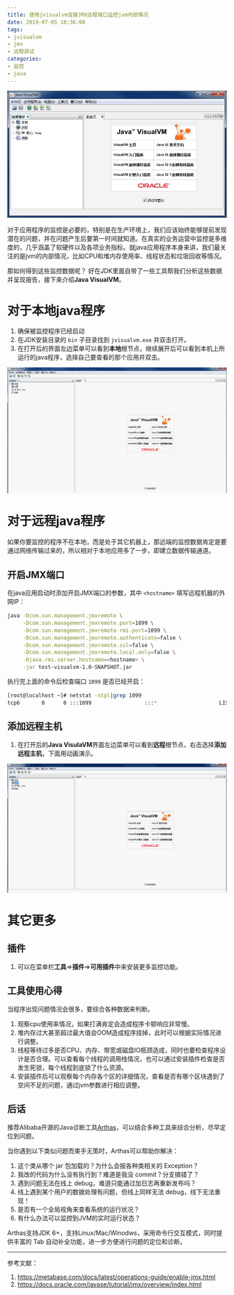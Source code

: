 ```yaml
---
title: 使用jvisualvm连接JMX远程端口监控jvm内部情况
date: 2019-07-05 10:36:00
tags:
- jvisualvm
- jmx
- 远程调试
categories:
- 监控
- java
---
```


![](/images/jvisualvm.jpg)

对于应用程序的监控是必要的，特别是在生产环境上，我们应该始终能够提前发现潜在的问题，并在问题产生后要第一时间就知道。在真实的业务运营中监控是多维度的，几乎涵盖了软硬件以及各项业务指标。就java应用程序本身来讲，我们最关注的是jvm的内部情况，比如CPU和堆内存使用率、线程状态和垃圾回收等情况。

那如何得到这些监控数据呢？
好在JDK里面自带了一些工具帮我们分析这些数据并呈现报告，接下来介绍**Java VisualVM**。
<!-- more -->

# 对于本地java程序

1. 确保被监控程序已经启动
1. 在JDK安装目录的 `bin` 子目录找到 `jvisualvm.exe` 并双击打开。
1. 在打开后的界面左边菜单可以看到**本地**根节点，继续展开后可以看到本机上所运行的java程序，选择自己要查看的那个应用并双击。

![](/images/visualvm_local.gif)

# 对于远程java程序

如果你要监控的程序不在本地，而是处于其它机器上，那远端的监控数据肯定是要通过网络传输过来的，所以相对于本地应用多了一步，即建立数据传输通道。

## 开启JMX端口

在java应用启动时添加开启JMX端口的参数，其中 `<hostname>` 填写远程机器的外网IP：

```bash
java -Dcom.sun.management.jmxremote \
     -Dcom.sun.management.jmxremote.port=1099 \
     -Dcom.sun.management.jmxremote.rmi.port=1099 \
     -Dcom.sun.management.jmxremote.authenticate=false \
     -Dcom.sun.management.jmxremote.ssl=false \
     -Dcom.sun.management.jmxremote.local.only=false \
     -Djava.rmi.server.hostname=<hostname> \
     -jar test-visualvm-1.0-SNAPSHOT.jar
```

执行完上面的命令后检查端口 `1099` 是否已经开启：

```bash
[root@localhost ~]# netstat -ntpl|grep 1099
tcp6       0      0 :::1099                 :::*                    LISTEN      6902/java
```

## 添加远程主机

1. 在打开后的**Java VisulaVM**界面左边菜单可以看到**远程**根节点，右击选择**添加远程主机**，下面用动画演示。

![](/images/visualvm_remote.gif)


# 其它更多

## 插件

1. 可以在菜单栏**工具**=>**插件**=>**可用插件**中来安装更多监控功能。

## 工具使用心得

当程序出现问题情况会很多，要综合各种数据来判断。

1. 观察cpu使用率情况，如果打满肯定会造成程序卡顿响应非常慢。
1. 堆内存过大甚至超过最大值会OOM造成程序挂掉，此时可以根据实际情况进行调整。
1. 线程等待过多是否CPU、内存、带宽或磁盘IO瓶颈造成，同时也要检查程序设计是否合理。可以查看每个线程的调用栈情况，也可以通过安装插件检查是否发生死锁，每个线程到底锁了什么资源。
1. 安装插件后可以观察每个内存各个区的详细情况，查看是否有哪个区块遇到了空间不足的问题，通过jvm参数进行相应调整。

## 后话

推荐Alibaba开源的Java诊断工具[Arthas](https://alibaba.github.io/arthas/index.html)，可以结合多种工具来综合分析，尽早定位到问题。

当你遇到以下类似问题而束手无策时，Arthas可以帮助你解决：

1. 这个类从哪个 jar 包加载的？为什么会报各种类相关的 Exception？
1. 我改的代码为什么没有执行到？难道是我没 commit？分支搞错了？
1. 遇到问题无法在线上 debug，难道只能通过加日志再重新发布吗？
1. 线上遇到某个用户的数据处理有问题，但线上同样无法 debug，线下无法重现！
1. 是否有一个全局视角来查看系统的运行状况？
1. 有什么办法可以监控到JVM的实时运行状态？

Arthas支持JDK 6+，支持Linux/Mac/Winodws，采用命令行交互模式，同时提供丰富的 Tab 自动补全功能，进一步方便进行问题的定位和诊断。

---
参考文献：
1. https://metabase.com/docs/latest/operations-guide/enable-jmx.html
1. https://docs.oracle.com/javase/tutorial/jmx/overview/index.html